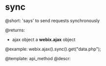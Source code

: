 sync
=============


@short: 'says' to send requests synchronously 
	

@returns:
- ajax	object	a <b>webix.ajax</b> object

@example:
webix.ajax().sync().get("data.php");

@template:	api_method
@descr:


